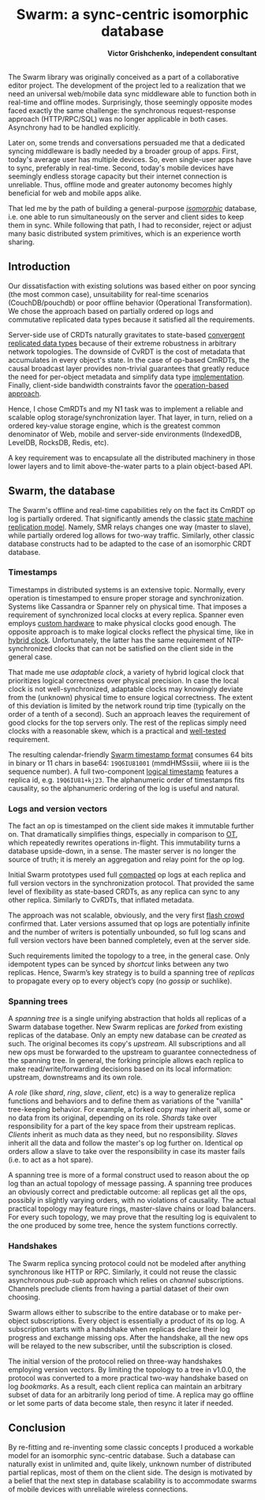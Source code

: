 <h1 align=center>Swarm: a sync-centric isomorphic database</h1>
<div align=right><b>Victor Grishchenko, independent consultant</b><br/><br/></div>


The Swarm library was originally conceived as a part of a collaborative editor project. The development of the project led to a realization that we need an universal web/mobile data sync middleware able to function both in real-time and offline modes.
Surprisingly, those seemingly opposite modes faced exactly the same challenge: the synchronous request-response approach (HTTP/RPC/SQL) was no longer applicable in both cases. Asynchrony had to be handled explicitly.

Later on, some trends and conversations persuaded me that a dedicated syncing middleware is badly needed by a broader group of apps. First, today's average user has multiple devices. So, even single-user apps have to sync, preferably in real-time. Second, today's mobile devices have seemingly endless storage capacity but their internet connection is unreliable. Thus, offline mode and greater autonomy becomes highly beneficial for web and mobile apps alike.

That led me by the path of building a general-purpose [*isomorphic*][iso] database, i.e. one able to run simultaneously on the server and client sides to keep them in sync. While following that path, I had to reconsider, reject or adjust many basic distributed system primitives, which is an experience worth sharing.

## Introduction

Our dissatisfaction with existing solutions was based either on poor syncing (the most common case), unsuitability for real-time scenarios (CouchDB/pouchdb) or poor offline behavior (Operational Transformation). We chose the approach based on partially ordered op logs and commutative replicated data types because it satisfied all the requirements.

Server-side use of CRDTs naturally gravitates to state-based [convergent replicated data types][riak] because of their extreme robustness in arbitrary network topologies. The downside of CvRDT is the cost of metadata that accumulates in every object's state. In the case of op-based CmRDTs, the causal broadcast layer provides non-trivial guarantees that greatly reduce the need for per-object metadata and simplify data type [implementation][counters]. Finally, client-side bandwidth constraints favor the [operation-based approach][googledocs].

Hence, I chose CmRDTs and my N1 task was to implement a reliable and scalable oplog storage/synchronization layer. That layer, in turn, relied on a ordered key-value storage engine, which is the greatest common denominator of Web, mobile and server-side environments (IndexedDB, LevelDB, RocksDB, Redis, etc).

A key requirement was to encapsulate all the distributed machinery in those lower layers and to limit above-the-water parts to a plain object-based API.

## Swarm, the database

The Swarm's offline and real-time capabilities rely on the fact its CmRDT op log is partially ordered. That significantly amends the classic [state machine replication model][smr]. Namely, SMR relays changes one way (master to slave), while partially ordered log allows for two-way traffic. Similarly, other classic database constructs had to be adapted to the case of an isomorphic CRDT database.

### Timestamps

Timestamps in distributed systems is an extensive topic. Normally, every operation is timestamped to ensure proper storage and synchronization. Systems like Cassandra or Spanner rely on physical time. That imposes a requirement of synchronized local clocks at every replica. Spanner even employs [custom hardware][spanner] to make physical clocks good enough.
The opposite approach is to make logical clocks reflect the physical time, like in [hybrid clock][buffalo]. Unfortunately, the latter has the same requirement of NTP-synchronized clocks that can not be satisfied on the client side in the general case.

That made me use *adaptable clock*, a variety of hybrid logical clock that prioritizes logical correctness over physical precision. In case the local clock is not well-synchronized, adaptable clocks may knowingly deviate from the (unknown) physical time to ensure logical correctness. The extent of this deviation is limited by the network round trip time (typically on the order of a tenth of a second). Such an approach leaves the requirement of good clocks for the top servers only. The rest of the replicas simply need clocks with a reasonable skew, which is a practical and [well-tested][ledbat] requirement.

The resulting calendar-friendly [Swarm timestamp format][swarm-adaptable] consumes 64 bits in binary or 11 chars in base64: `19Q6IU81001` (mmdHMSssiii, where iii is the sequence number).
A full two-component [logical timestamp][lamp] features a replica id, e.g. `19Q6IU81+kj23`. The alphanumeric order of timestamps fits causality, so the alphanumeric ordering of the log is useful and natural.

### Logs and version vectors

The fact an op is timestamped on the client side makes it immutable further on. That dramatically simplifies things, especially in comparison to [OT][googledocs], which repeatedly rewrites operations in-flight. This immutability turns a database upside-down, in a sense. The master server is no longer the source of truth; it is merely an aggregation and relay point for the op log.

Initial Swarm prototypes used full [compacted][compact] op logs at each replica and full version vectors in the synchronization protocol. That provided the same level of flexibility as state-based CRDTs, as any replica can sync to any other replica. Similarly to CvRDTs, that inflated metadata.

The approach was not scalable, obviously, and the very first [flash crowd][HN] confirmed that. Later versions assumed that op logs are potentially infinite and the number of writers is potentially unbounded, so full log scans and full version vectors have been banned completely, even at the server side.

Such requirements limited the topology to a tree, in the general case. Only idempotent types can be synced by *shortcut* links between any two replicas. Hence, Swarm’s key strategy is to build a spanning tree of *replicas* to propagate every op to every object’s copy (no *gossip* or suchlike).

### Spanning trees

A *spanning tree* is a single unifying abstraction that holds all replicas of a Swarm database together. New Swarm replicas are *forked* from existing replicas of the database. Only an empty new database can be *created* as such. The original becomes its copy's *upstream*. All subscriptions and all new ops must be forwarded to the upstream to guarantee connectedness of the spanning tree. In general, the forking principle allows each replica to make read/write/forwarding decisions based on its local information: upstream, downstreams and its own role.

A *role* (like *shard*, *ring*, *slave*, *client*, etc) is a way to generalize replica functions and behaviors and to define them as variations of the "vanilla" tree-keeping behavior. For example, a forked copy may inherit all, some or no data from its original, depending on its role. *Shards* take over responsibility for a part of the key space from their upstream replicas. *Clients* inherit as much data as they need, but no responsibility. *Slaves* inherit all the data and follow the master's op log further on. Identical op orders allow a slave to take over the responsibility in case its master fails (i.e. to act as a hot spare).

A spanning tree is more of a formal construct used to reason about the op log than an actual topology of message passing. A spanning tree produces an obviously correct and predictable outcome: all replicas get all the ops, possibly in slightly varying orders, with no violations of causality. The actual practical topology may feature rings, master-slave chains or load balancers. For every such topology, we may prove that the resulting log is equivalent to the one produced by some tree, hence the system functions correctly.

### Handshakes

The Swarm replica syncing protocol could not be modeled after anything synchronous like HTTP or RPC. Similarly, it could not reuse the classic asynchronous *pub-sub* approach which relies on *channel* subscriptions. Channels preclude clients from having a partial dataset of their own choosing.

Swarm allows either to subscribe to the entire database or to make per-object subscriptions. Every object is essentially a product of its op log. A subscription starts with a handshake when replicas declare their log progress and exchange missing ops. After the handshake, all the new ops will be relayed to the new subscriber, until the subscription is closed.

The initial version of the protocol relied on three-way handshakes employing version vectors. By limiting the topology to a tree in v1.0.0, the protocol was converted to a more practical two-way handshake based on log *bookmarks*. As a result, each client replica can maintain an arbitrary subset of data for an arbitrarily long period of time. A replica may go offline or let some parts of data become stale, then resync it later if needed.


## Conclusion

By re-fitting and re-inventing some classic concepts I produced a workable model for an isomorphic sync-centric database. Such a database can naturally exist in unlimited and, quite likely, unknown number of distributed partial replicas, most of them on the client side. The design is motivated by a belief that the next step in database scalability is to accommodate swarms of mobile devices with unreliable wireless connections.

[googledocs]: http://googledrive.blogspot.ru/2010/09/whats-different-about-new-google-docs.html
[smr]: http://research.microsoft.com/en-us/um/people/lamport/pubs/implementation.pdf
[spanner]: http://static.googleusercontent.com/media/research.google.com/en//archive/spanner-osdi2012.pdf
[buffalo]: http://www.cse.buffalo.edu/tech-reports/2014-04.pdf
[swarm-adaptable]: AdaptableClock.js
[HN]: https://news.ycombinator.com/item?id=8453036
[compact]: https://cwiki.apache.org/confluence/display/KAFKA/Log+Compaction
[counters]: http://hal.upmc.fr/inria-00555588/document "Section 3.1.1, op-based counter"
[iso]: http://isomorphic.net/ "'isomorphic' in the sense of 'isomorphic js app'"
[riak]: http://docs.basho.com/riak/latest/dev/using/data-types/
[lamp]: https://en.wikipedia.org/wiki/Lamport_timestamps
[ledbat]: https://en.wikipedia.org/wiki/LEDBAT
